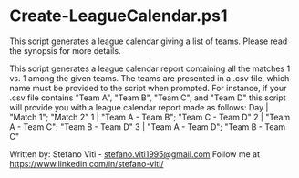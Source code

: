 # Create-LeagueCalendar.ps1
This script generates a league calendar giving a list of teams. Please read the synopsis for more details.

This script generates a league calendar report containing all the matches 1 vs. 1 among the given teams. The teams are presented in a .csv
file, which name must be provided to the script when prompted. 
For instance, if your .csv file contains "Team A", "Team B", "Team C", and "Team D" this script will provide you with a league calendar
report made as follows:
Day | "Match 1"; "Match 2"
1   | "Team A - Team B"; "Team C - Team D"
2   | "Team A - Team C"; "Team B - Team D"
3   | "Team A - Team D"; "Team B - Team C"

Written by: Stefano Viti - stefano.viti1995@gmail.com
Follow me at https://www.linkedin.com/in/stefano-viti/
